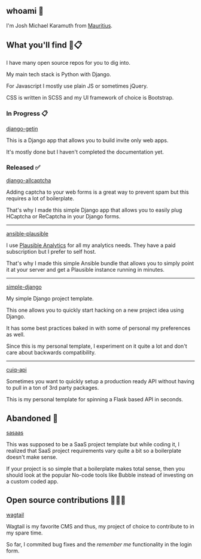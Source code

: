 ## whoami 🧔

I'm Josh Michael Karamuth from [Mauritius](https://en.wikipedia.org/wiki/Mauritius).

## What you'll find 🎥📋

I have many open source repos for you to dig into.

My main tech stack is Python with Django.

For Javascript I mostly use plain JS or sometimes jQuery.

CSS is written in SCSS and my UI framework of choice is Bootstrap.

### In Progress 📋

[django-getin](https://github.com/confuzeus/django-getin)

This is a Django app that allows you to build invite only
web apps.

It's mostly done but I haven't completed the documentation yet.

### Released ✅

[django-allcaptcha](https://github.com/confuzeus/django-allcaptcha)

Adding captcha to your web forms is a great way to prevent spam but
this requires a lot of boilerplate.

That's why I made this simple Django app that allows you to easily
plug HCaptcha or ReCaptcha in your Django forms.

---

[ansible-plausible](https://github.com/confuzeus/ansible-plausible)

I use [Plausible Analytics](https://plausible.io) for all my analytics
needs. They have a paid subscription but I prefer to self host.

That's why I made this simple Ansible bundle that allows you to
simply point it at your server and get a Plausible instance running
in minutes.

---

[simple-django](https://github.com/confuzeus/simple-django)

My simple Django project template.

This one allows you to quickly start hacking on a new
project idea using Django.

It has some best practices baked in with some of personal my
preferences as well.

Since this is my personal template, I experiment on it quite
a lot and don't care about backwards compatibility.

---

[cuiq-api](https://github.com/confuzeus/cuiq-api)

Sometimes you want to quickly setup a production
ready API without having to pull in a ton of 3rd
party packages.

This is my personal template for spinning a Flask based
API in seconds.

## Abandoned 🤕

[sasaas](https://github.com/confuzeus/sasaas)

This was supposed to be a SaaS project template but
while coding it, I realized that SaaS project requirements
vary quite a bit so a boilerplate doesn't make sense.

If your project is so simple that a boilerplate makes
total sense, then you should look at the popular No-code
tools like Bubble instead of investing on a custom coded app.

## Open source contributions 🧑‍💻🤕

[wagtail](https://github.com/wagtail/wagtail)

Wagtail is my favorite CMS and thus, my project of choice
to contribute to in my spare time.

So far, I commited bug fixes and the *remember me* functionality
in the login form.
